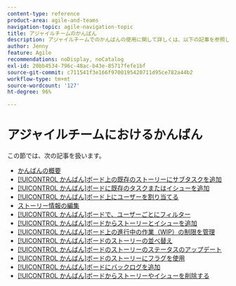 ```yaml
---
content-type: reference
product-area: agile-and-teams
navigation-topic: agile-navigation-topic
title: アジャイルチームのかんばん
description: アジャイルチームでのかんばんの使用に関して詳しくは、以下の記事を参照してください。
author: Jenny
feature: Agile
recommendations: noDisplay, noCatalog
exl-id: 20bb4534-796c-48ac-b43e-85717fefe1bf
source-git-commit: c711541f3e166f9700195420711d95ce782a44b2
workflow-type: tm+mt
source-wordcount: '127'
ht-degree: 96%

---
```


# アジャイルチームにおけるかんばん

この節では、次の記事を扱います。

* [かんばんの概要](../../agile/use-kanban-in-an-agile-team/kanban-overview.md)
* [[!UICONTROL かんばん]ボード上の既存のストーリーにサブタスクを追加](../../agile/use-kanban-in-an-agile-team/add-a-subtask-to-an-existing-story.md)
* [[!UICONTROL かんばん]ボードに既存のタスクまたはイシューを追加](../../agile/use-kanban-in-an-agile-team/add-existing-tasks-or-issues-to-the-kanban-board.md)
* [[!UICONTROL かんばん]ボード上にユーザーを割り当てる](../../agile/use-kanban-in-an-agile-team/assign-users-to-a-story.md)
* [ストーリー情報の編集](../../agile/use-kanban-in-an-agile-team/edit-story-information.md)
* [[!UICONTROL かんばん]ボードで、ユーザーごとにフィルター](../../agile/use-kanban-in-an-agile-team/filter-by-user.md)
* [[!UICONTROL かんばん]ボードからストーリーとイシューを追加](../../agile/use-kanban-in-an-agile-team/add-story-from-kanban-board.md)
* [[!UICONTROL かんばん]ボード上の進行中の作業（WIP）の制限を管理](../../agile/use-kanban-in-an-agile-team/work-in-progress-limit-on-the-kanban-board.md)
* [[!UICONTROL かんばん]ボードのストーリーの並べ替え](../../agile/use-kanban-in-an-agile-team/reorder-stories-on-the-kanban-board.md)
* [[!UICONTROL かんばん]ボードのストーリーのステータスのアップデート](../../agile/use-kanban-in-an-agile-team/update-the-status-of-stories.md)
* [[!UICONTROL かんばん]ボードのストーリーにフラグを使用](../../agile/use-kanban-in-an-agile-team/use-flags-on-stories.md)
* [[!UICONTROL かんばん]ボードにバックログを追加](../../agile/use-kanban-in-an-agile-team/view-the-backlog-on-the-kanban-board.md)
* [[!UICONTROL かんばん]ボードからストーリーやイシューを削除する](../../agile/use-kanban-in-an-agile-team/delete-story-from-kanban-board.md)
